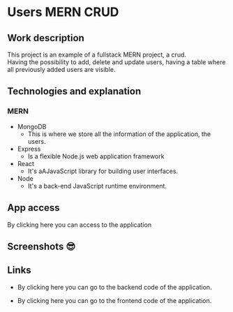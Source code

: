 # Users MERN CRUD

## Work description
This project is an example of a fullstack MERN project, a crud. <br>
Having the possibility to add, delete and update users, having a table where all previously added users are visible.

## Technologies and explanation
### MERN
- MongoDB
    - This is where we store all the information of the application, the users.
- Express
    - Is a flexible Node.js web application framework 
- React
    - It's aAJavaScript library for building user interfaces.
- Node
    - It's a back-end JavaScript runtime environment.

## App access
By clicking here you can access to the application

## Screenshots :sunglasses:

## Links
- By clicking here you can go to the backend code of the application.

- By clicking here you can go to the frontend code of the application.